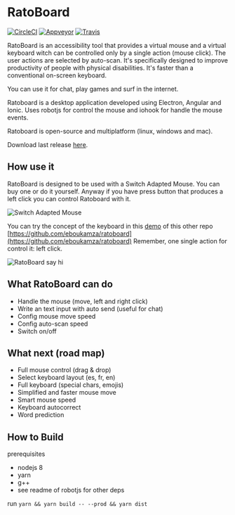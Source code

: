 # RatoBoard

[![CircleCI](https://circleci.com/gh/eboukamza/ratoboard-desktop/tree/master.svg?style=shield)](https://circleci.com/gh/eboukamza/ratoboard-desktop/tree/master)
[![Appveyor](https://ci.appveyor.com/api/projects/status/12jp45s86xu26y5u/branch/master?svg=true)](https://ci.appveyor.com/project/eboukamza/ratoboard-desktop/branch/master)
[![Travis](https://travis-ci.org/eboukamza/ratoboard-desktop.svg?branch=master)](https://travis-ci.org/eboukamza/ratoboard-desktop)

 RatoBoard is an accessibility tool that provides a virtual mouse and a virtual keyboard witch can be controlled only by a single action (mouse click).
 The user actions are selected by auto-scan. It's specifically designed to improve productivity of people with physical disabilities.
 It's faster than a conventional on-screen keyboard.
 
 You can use it for chat, play games and surf in the internet.

 Ratoboard is a desktop application developed using Electron, Angular and Ionic.
 Uses robotjs for control the mouse and iohook for handle the mouse events.
 
 Ratoboard is open-source and multiplatform (linux, windows and mac).

 Download last release [here](https://github.com/eboukamza/ratoboard-desktop/releases).

How use it
---

 RatoBoard is designed to be used with a Switch Adapted Mouse. You can buy one or do it yourself.
 Anyway if you have press button that produces a left click you can control Ratoboard with it.

 ![Switch Adapted Mouse](https://ratoboard.s3-eu-west-1.amazonaws.com/switch-adapted-mouse.jpg)


 You can try the concept of the keyboard in this [demo](https://eboukamza.github.io/ratoboard/) of this other repo [https://github.com/eboukamza/ratoboard](https://github.com/eboukamza/ratoboard)
 Remember, one single action for control it: left click.

 ![RatoBoard say hi](https://ratoboard.s3-eu-west-1.amazonaws.com/ratoboard-say-hi.gif)

What RatoBoard can do
-----
- Handle the mouse (move, left and right click)
- Write an text input with auto send (useful for chat)
- Config mouse move speed
- Config auto-scan speed
- Switch on/off

What next (road map)
--
- Full mouse control (drag & drop)
- Select keyboard layout (es, fr, en)
- Full keyboard (special chars, emojis)
- Simplified and faster mouse move
- Smart mouse speed
- Keyboard autocorrect
- Word prediction

How to Build
-----------
prerequisites 

 - nodejs 8
 - yarn
 - g++
 - see readme of robotjs for other deps

run `yarn && yarn build -- --prod && yarn dist`
